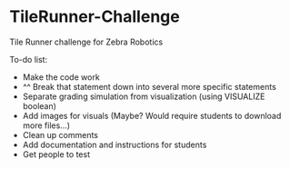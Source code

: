 # TileRunner-Challenge
 Tile Runner challenge for Zebra Robotics

To-do list:

- Make the code work
- ^^ Break that statement down into several more specific statements
- Separate grading simulation from visualization (using VISUALIZE boolean)
- Add images for visuals (Maybe? Would require students to download more files...)
- Clean up comments
- Add documentation and instructions for students
- Get people to test